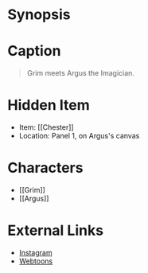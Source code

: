 # Synopsis


# Caption
> Grim meets Argus the Imagician.

# Hidden Item
* Item: [[Chester]]
* Location: <spoiler>Panel 1, on Argus's canvas</spoiler>

# Characters
* [[Grim]]
* [[Argus]]

# External Links
* [Instagram](https://www.instagram.com/p/CD7ZgYyDwp6/)
* [Webtoons](https://www.webtoons.com/en/challenge/twistwood-tales/50-argus-the-imagician/viewer?title_no=344740&episode_no=55)